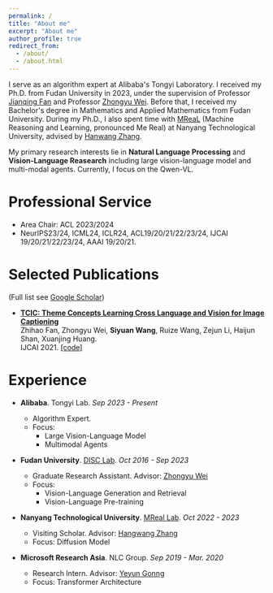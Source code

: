 ```yaml
---
permalink: /
title: "About me"
excerpt: "About me"
author_profile: true
redirect_from: 
  - /about/
  - /about.html
---
```


I serve as an algorithm expert at Alibaba's Tongyi Laboratory. I received my Ph.D. from Fudan University in 2023, under the supervision of Professor [Jianqing Fan](https://fan.princeton.edu/) and Professor [Zhongyu Wei](http://www.sdspeople.fudan.edu.cn/zywei/). Before that, I received my Bachelor's degree in Mathematics and Applied Mathematics from Fudan University. During my Ph.D., I also spent time with [MReaL](https://mreallab.github.io/) (Machine Reasoning and Learning, pronounced Me Real) at Nanyang Technological University, advised by [Hanwang Zhang](https://personal.ntu.edu.sg/hanwangzhang/).

My primary research interests lie in **Natural Language Processing** and **Vision-Language Reasearch** including large vision-language model and multi-modal agents. Currently, I focus on the Qwen-VL.

Professional Service
======
+ Area Chair: ACL 2023/2024
+ NeurIPS23/24, ICML24, ICLR24, ACL19/20/21/22/23/24, IJCAI 19/20/21/22/23/24, AAAI 19/20/21.

Selected Publications
======
(Full list see [Google Scholar](https://scholar.google.com/citations?user=xfqnSacAAAAJ&hl=zh-CN))

* [**TCIC: Theme Concepts Learning Cross Language and Vision for Image Captioning**](https://www.ijcai.org/proceedings/2021/0091.pdf)<br />
  Zhihao Fan, Zhongyu Wei, **Siyuan Wang**, Ruize Wang, Zejun Li, Haijun Shan, Xuanjing Huang.<br />
  IJCAI 2021. [[code]](https://github.com/LibertFan/TCIC)

Experience
======
* **Alibaba**. Tongyi Lab. *Sep 2023 - Present*
  + Algorithm Expert. 
  + Focus:
    - Large Vision-Language Model
    - Multimodal Agents

* **Fudan University**. [DISC Lab](http://www.fudan-disc.com/). *Oct 2016 - Sep 2023*
  + Graduate Research Assistant. Advisor: [Zhongyu Wei](http://www.sdspeople.fudan.edu.cn/zywei/)
  + Focus:
    - Vision-Language Generation and Retrieval
    - Vision-Language Pre-training
    
* **Nanyang Technological University**. [MReal Lab](https://mreallab.github.io/). *Oct 2022 -  2023*
  + Visiting Scholar. Advisor: [Hangwang Zhang]([https://shanzhenren.github.io/](https://personal.ntu.edu.sg/hanwangzhang/))
  + Focus: Diffusion Model
    
* **Microsoft Research Asia**. NLC Group. *Sep 2019 - Mar. 2020*
  + Research Intern. Advisor: [Yeyun Gonng](https://scholar.google.com/citations?user=9uz-D-kAAAAJ&hl=zh-CN)
  + Focus: Transformer Architecture

